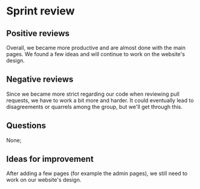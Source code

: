 # Sprint review

## Positive reviews

Overall, we became more productive and are almost done with the main pages. We found a few ideas and will continue to work on the website's design.

## Negative reviews

Since we became more strict regarding our code when reviewing pull requests, we have to work a bit more and harder. It could eventually lead to disagreements or quarrels among the group, but we'll get through this.

## Questions

None;

## Ideas for improvement

After adding a few pages (for example the admin pages), we still need to work on our website's design.